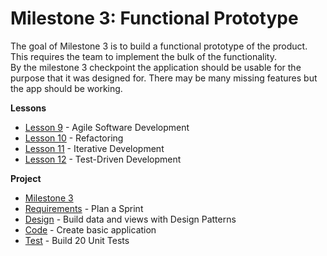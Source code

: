 # Milestone 3: Functional Prototype

The goal of Milestone 3 is to build a functional prototype of the product. 
This requires the team to implement the bulk of the functionality.  
By the milestone 3 checkpoint the application should be usable for the
purpose that it was designed for.  There may be many missing features but
the app should be working.


**Lessons**

* [Lesson 9](m3-Lesson_9.md)   - Agile Software Development
* [Lesson 10](m3-Lesson_10.md) - Refactoring
* [Lesson 11](m3-Lesson_11.md) - Iterative Development
* [Lesson 12](m3-Lesson_12.md) - Test-Driven Development 

**Project**

* [Milestone 3](m3-Milestone.md)
* [Requirements](m3-Requirements.md) - Plan a Sprint 
* [Design](m3-Design.md) - Build data and views with Design Patterns
* [Code](m3-Code.md) - Create basic application
* [Test](m3-Test.md) - Build 20 Unit Tests



